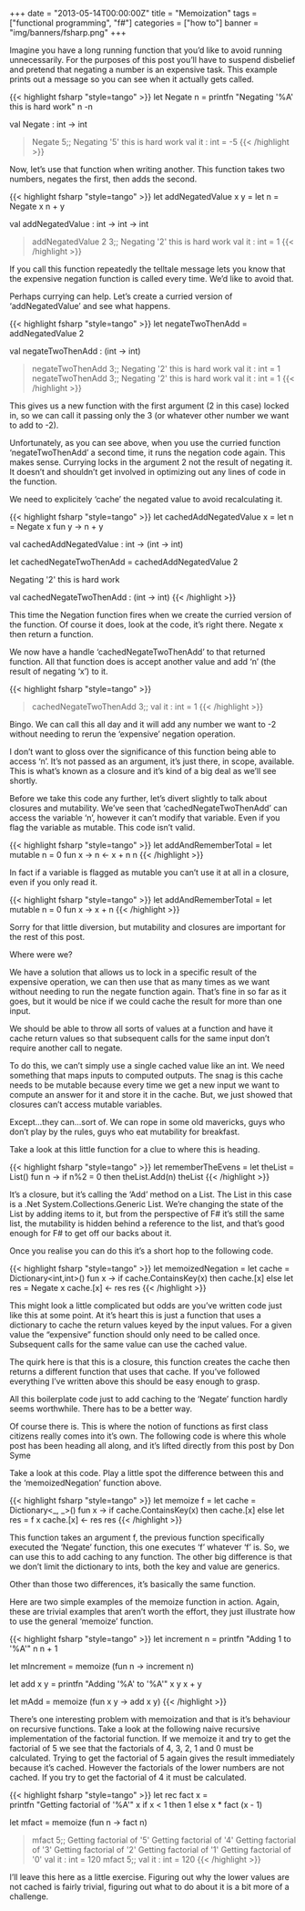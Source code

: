 +++
date = "2013-05-14T00:00:00Z"
title = "Memoization"
tags = ["functional programming", "f#"]
categories = ["how to"]
banner = "img/banners/fsharp.png"
+++

Imagine you have a long running function that you’d like to avoid running unnecessarily. For the purposes of this post you’ll have to suspend disbelief and pretend that negating a number is an expensive task. This example prints out a message so you can see when it actually gets called.

{{< highlight fsharp "style=tango" >}}
let Negate n =
    printfn "Negating '%A' this is hard work" n
    -n
 
val Negate : int -> int

> Negate 5;;
Negating '5' this is hard work
val it : int = -5
{{< /highlight >}}

Now, let’s use that function when writing another. This function takes two numbers, negates the first, then adds the second.

{{< highlight fsharp "style=tango" >}}
let addNegatedValue x y =
    let n = Negate x
    n + y
 
val addNegatedValue : int -> int -> int

> addNegatedValue 2 3;;
Negating '2' this is hard work
val it : int = 1
{{< /highlight >}}

If you call this function repeatedly the telltale message lets you know that the expensive negation function is called every time. We’d like to avoid that.

Perhaps currying can help. Let’s create a curried version of ‘addNegatedValue’ and see what happens.

{{< highlight fsharp "style=tango" >}}
let negateTwoThenAdd = addNegatedValue 2
 
val negateTwoThenAdd : (int -> int)
 
> negateTwoThenAdd 3;;
Negating '2' this is hard work
val it : int = 1
> negateTwoThenAdd 3;;
Negating '2' this is hard work
val it : int = 1
{{< /highlight >}}

This gives us a new function with the first argument (2 in this case) locked in, so we can call it passing only the 3 (or whatever other number we want to add to -2).

Unfortunately, as you can see above, when you use the curried function ‘negateTwoThenAdd’ a second time, it runs the negation code again. This makes sense. Currying locks in the argument 2 not the result of negating it. It doesn’t and shouldn’t get involved in optimizing out any lines of code in the function.

We need to explicitely ‘cache’ the negated value to avoid recalculating it.

{{< highlight fsharp "style=tango" >}}
let cachedAddNegatedValue x =
    let n = Negate x
    fun y -> n + y
 
val cachedAddNegatedValue : int -> (int -> int)
 
let cachedNegateTwoThenAdd = cachedAddNegatedValue 2
 
Negating '2' this is hard work
 
val cachedNegateTwoThenAdd : (int -> int)
{{< /highlight >}}

This time the Negation function fires when we create the curried version of the function. Of course it does, look at the code, it’s right there. Negate x then return a function.

We now have a handle ‘cachedNegateTwoThenAdd’ to that returned function. All that function does is accept another value and add ‘n’ (the result of negating ‘x’) to it.

{{< highlight fsharp "style=tango" >}}
> cachedNegateTwoThenAdd 3;;
val it : int = 1
{{< /highlight >}}

Bingo. We can call this all day and it will add any number we want to -2 without needing to rerun the ‘expensive’ negation operation.

I don’t want to gloss over the significance of this function being able to access ‘n’. It’s not passed as an argument, it’s just there, in scope, available. This is what’s known as a closure and it’s kind of a big deal as we’ll see shortly.

Before we take this code any further, let’s divert slightly to talk about closures and mutability. We’ve seen that ‘cachedNegateTwoThenAdd’ can access the variable ‘n’, however it can’t modify that variable. Even if you flag the variable as mutable. This code isn’t valid.

{{< highlight fsharp "style=tango" >}}
let addAndRememberTotal =
    let mutable n = 0
    fun x -> 
        n <- x + n
        n
{{< /highlight >}}

In fact if a variable is flagged as mutable you can’t use it at all in a closure, even if you only read it.

{{< highlight fsharp "style=tango" >}}
let addAndRememberTotal =
    let mutable n = 0
    fun x -> x + n
{{< /highlight >}}

Sorry for that little diversion, but mutability and closures are important for the rest of this post.

Where were we?

We have a solution that allows us to lock in a specific result of the expensive operation, we can then use that as many times as we want without needing to run the negate function again. That’s fine in so far as it goes, but it would be nice if we could cache the result for more than one input.

We should be able to throw all sorts of values at a function and have it cache return values so that subsequent calls for the same input don’t require another call to negate.

To do this, we can’t simply use a single cached value like an int. We need something that maps inputs to computed outputs. The snag is this cache needs to be mutable because every time we get a new input we want to compute an answer for it and store it in the cache. But, we just showed that closures can’t access mutable variables.

Except…they can…sort of. We can rope in some old mavericks, guys who don’t play by the rules, guys who eat mutability for breakfast.

Take a look at this little function for a clue to where this is heading.

{{< highlight fsharp "style=tango" >}}
let rememberTheEvens =
    let theList = List<int>()
    fun n ->
        if n%2 = 0 then theList.Add(n)
        theList 
{{< /highlight >}}

It’s a closure, but it’s calling the ‘Add’ method on a List. The List in this case is a .Net System.Collections.Generic List. We’re changing the state of the List by adding items to it, but from the perspective of F# it’s still the same list, the mutability is hidden behind a reference to the list, and that’s good enough for F# to get off our backs about it.

Once you realise you can do this it’s a short hop to the following code.

{{< highlight fsharp "style=tango" >}}
let memoizedNegation =
    let cache = Dictionary<int,int>()
    fun x ->
        if cache.ContainsKey(x) then
            cache.[x]
        else
            let res = Negate x
            cache.[x] <- res
            res
{{< /highlight >}}

This might look a little complicated but odds are you’ve written code just like this at some point. At it’s heart this is just a function that uses a dictionary to cache the return values keyed by the input values. For a given value the “expensive” function should only need to be called once. Subsequent calls for the same value can use the cached value.

The quirk here is that this is a closure, this function creates the cache then returns a different function that uses that cache. If you’ve followed everything I’ve written above this should be easy enough to grasp.

All this boilerplate code just to add caching to the ‘Negate’ function hardly seems worthwhile. There has to be a better way.

Of course there is. This is where the notion of functions as first class citizens really comes into it’s own. The following code is where this whole post has been heading all along, and it’s lifted directly from this post by Don Syme

Take a look at this code. Play a little spot the difference between this and the ‘memoizedNegation’ function above.

{{< highlight fsharp "style=tango" >}}
let memoize f =
    let cache = Dictionary<_, _>()
    fun x ->
        if cache.ContainsKey(x) then
            cache.[x]
        else
            let res = f x
            cache.[x] <- res
            res
{{< /highlight >}}

This function takes an argument f, the previous function specifically executed the ‘Negate’ function, this one executes ‘f’ whatever ‘f’ is. So, we can use this to add caching to any function. The other big difference is that we don’t limit the dictionary to ints, both the key and value are generics.

Other than those two differences, it’s basically the same function.

Here are two simple examples of the memoize function in action. Again, these are trivial examples that aren’t worth the effort, they just illustrate how to use the general ‘memoize’ function.

{{< highlight fsharp "style=tango" >}}
let increment n =
        printfn "Adding 1 to '%A'" n
        n + 1
 
let mIncrement =
    memoize (fun n -> increment n)
 
let add x y =
        printfn "Adding '%A' to '%A'" x y
        x + y
 
let mAdd =
    memoize (fun x y -> add x y)
{{< /highlight >}}

There’s one interesting problem with memoization and that is it’s behaviour on recursive functions. Take a look at the following naive recursive implementation of the factorial function. If we memoize it and try to get the factorial of 5 we see that the factorials of 4, 3, 2, 1 and 0 must be calculated. Trying to get the factorial of 5 again gives the result immediately because it’s cached. However the factorials of the lower numbers are not cached. If you try to get the factorial of 4 it must be calculated.

{{< highlight fsharp "style=tango" >}}
let rec fact x =        
    printfn "Getting factorial of '%A'" x
    if x < 1 then 1
    else x * fact (x - 1)
 
let mfact = memoize (fun n -> fact n)
 
> mfact 5;;
Getting factorial of '5'
Getting factorial of '4'
Getting factorial of '3'
Getting factorial of '2'
Getting factorial of '1'
Getting factorial of '0'
val it : int = 120
> mfact 5;;
val it : int = 120
{{< /highlight >}}

I’ll leave this here as a little exercise. Figuring out why the lower values are not cached is fairly trivial, figuring out what to do about it is a bit more of a challenge.